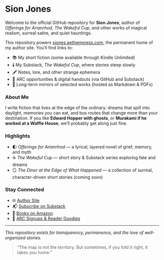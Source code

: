# Sion Jones

Welcome to the official GitHub repository for **Sion Jones**, author of *Offerings for Arianrhod*, *The Wakeful Cup*, and other works of magical realism, surreal satire, and quiet hauntings.

This repository powers [sjones.aethempress.com](https://sjones.aethempress.com), the permanent home of my author site. You’ll find links to:

- 📚 My short fiction (some available through Kindle Unlimited)
- 🕯️ My Substack, *The Wakeful Cup*, where stories steep slowly
- 🖋️ Notes, lore, and other strange ephemera
- 📂 ARC opportunities & digital handouts (via GitHub and Substack)
- 🔗 Long-term mirrors of selected works (hosted as Markdown & PDFs)

### About Me

I write fiction that lives at the edge of the ordinary: dreams that spill into daylight, memories you can eat, and bus routes that change more than your destination. If you like **Edward Hopper with ghosts**, or **Murakami if he worked at a Waffle House**, we’ll probably get along just fine.

### Highlights

- 🌓 *Offerings for Arianrhod* — a lyrical, layered novel of grief, memory, and myth
- ☕ *The Wakeful Cup* — short story & Substack series exploring fate and dreams
- 🪞 *The Diner at the Edge of What Happened* — a collection of surreal, character-driven short stories (coming soon)

### Stay Connected

- 🌐 [Author Site](https://sjones.aethempress.com)
- 📬 [Subscribe on Substack](https://thesionjones.substack.com)
- 🛒 [Books on Amazon](https://amazon.com/author/sionjones)
- 📖 [ARC Signups & Reader Goodies](https://thesionjones.substack.com/#subscribe)

---

*This repository exists for transparency, permanence, and the love of well-organized stories.*

> “The map is not the territory. But sometimes, if you fold it right, it takes you home.”


